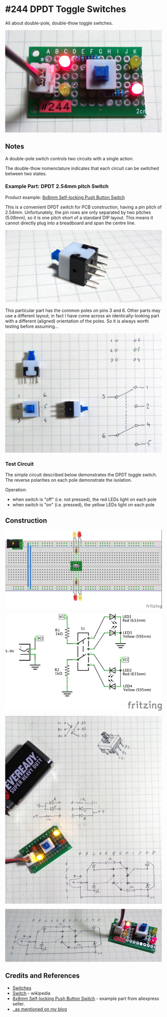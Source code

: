# #244 DPDT Toggle Switches

All about double-pole, double-thow toggle switches.

![Build](./assets/DPDT_build.jpg?raw=true)


## Notes

A double-pole switch controls two circuits with a single action.

The double-thow nomenclature indicates that each circuit can be switched between two states.

### Example Part: DPDT 2.54mm pitch Switch

Product example: [8x8mm Self-locking Push Button Switch](https://www.aliexpress.com/item/8x8mm-Self-locking-Type-Square-Button-Tactile-Push-Button-Switch-Momentary-Tact-DIP-Through-Hole-4pin/2036527668.html)

This is a convenient DPDT switch for PCB construction, having a pin pitch of 2.54mm.
Unfortunately, the pin rows are only separated by two pitches (5.08mm), so it is one pitch short of a standard DIP layout.
This means it cannot directly plug into a breadboard and span the centre line.

![DPDT_part](./assets/DPDT_part.jpg?raw=true)

This particular part has the common poles on pins 3 and 6.
Other parts may use a different layout; in fact I have come across an identically-looking part
with a different (aligned) orientation of the poles. So it is always worth testing before assuming...

![DPDT_part_design](./assets/DPDT_part_design.jpg?raw=true)

### Test Circuit

The simple circuit described below demonstrates the DPDT toggle switch.
The reverse polarities on each pole demonstrate the isolation.

Operation:

* when switch is "off" (i.e. not pressed), the red LEDs light on each pole
* when switch is "on" (i.e. pressed), the yellow LEDs light on each pole


## Construction

![Breadboard](./assets/DPDT_bb.jpg?raw=true)

![Schematic](./assets/DPDT_schematic.jpg?raw=true)

![DPDT_protoboard_build](./assets/DPDT_protoboard_build.jpg?raw=true)

![DPDT_protoboard_layout](./assets/DPDT_protoboard_layout.jpg?raw=true)


## Credits and References

* [Switches](../)
* [Switch](https://en.wikipedia.org/wiki/Switch) - wikipedia
* [8x8mm Self-locking Push Button Switch](https://www.aliexpress.com/item/8x8mm-Self-locking-Type-Square-Button-Tactile-Push-Button-Switch-Momentary-Tact-DIP-Through-Hole-4pin/2036527668.html) - example part from aliexpress seller.
* [..as mentioned on my blog](https://blog.tardate.com/2017/01/leap243-switches.html)
